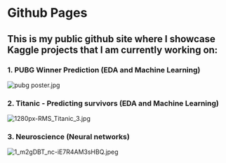 # Github Pages

## This is my public github site where I showcase Kaggle projects that I am currently working on:
### 1. PUBG Winner Prediction (EDA and Machine Learning)
![pubg poster.jpg](https://www.windowscentral.com/sites/wpcentral.com/files/styles/xlarge/public/field/image/2018/01/pubg%20poster.jpg?itok=fCydk_kg)

### 2. Titanic - Predicting survivors (EDA and Machine Learning)
![1280px-RMS_Titanic_3.jpg](https://upload.wikimedia.org/wikipedia/commons/thumb/f/fd/RMS_Titanic_3.jpg/1280px-RMS_Titanic_3.jpg)

### 3. Neuroscience (Neural networks)
![1_m2gDBT_nc-iE7R4AM3sHBQ.jpeg](https://cdn-images-1.medium.com/max/2000/1*m2gDBT_nc-iE7R4AM3sHBQ.jpeg)
